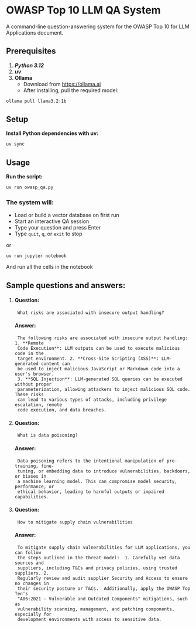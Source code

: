 # OWASP Top 10 LLM QA System

A command-line question-answering system for the OWASP Top 10 for LLM Applications document.

## Prerequisites

1. ***Python 3.12***
2. ***uv***
3. **Ollama**
    - Download from https://ollama.ai
    - After installing, pull the required model:
```bash
ollama pull llama3.2:1b
```
## Setup
**Install Python dependencies with uv:**
```bash
uv sync
```

## Usage
**Run the script:**
```bash
uv run owasp_qa.py 
```

### The system will:
- Load or build a vector database on first run
- Start an interactive QA session
- Type your question and press Enter
- Type `quit`, `q`, or `exit` to stop

or

```
uv run jupyter notebook
```
And run all the cells in the notebook


## Sample questions and answers:
1. 
    #### Question: 
        What risks are associated with insecure output handling?
    #### Answer: 
        The following risks are associated with insecure output handling:  1. **Remote
        Code Execution**: LLM outputs can be used to execute malicious code in the
        target environment. 2. **Cross-Site Scripting (XSS)**: LLM-generated content can
        be used to inject malicious JavaScript or Markdown code into a user's browser.
        3. **SQL Injection**: LLM-generated SQL queries can be executed without proper
        parameterization, allowing attackers to inject malicious SQL code.  These risks
        can lead to various types of attacks, including privilege escalation, remote
        code execution, and data breaches.
2.
    #### Question:
        What is data poisoning?
    #### Answer:
        Data poisoning refers to the intentional manipulation of pre-training, fine-
        tuning, or embedding data to introduce vulnerabilities, backdoors, or biases in
        a machine learning model. This can compromise model security, performance, or
        ethical behavior, leading to harmful outputs or impaired capabilities.
3.
    #### Question:
        How to mitigate supply chain vulnerabilities
    #### Answer:
        To mitigate supply chain vulnerabilities for LLM applications, you can follow
        the steps outlined in the threat model:  1. Carefully vet data sources and
        suppliers, including T&Cs and privacy policies, using trusted suppliers. 2.
        Regularly review and audit supplier Security and Access to ensure no changes in
        their security posture or T&Cs.  Additionally, apply the OWASP Top Ten's
        "A06:2021 – Vulnerable and Outdated Components" mitigations, such as
        vulnerability scanning, management, and patching components, especially for
        development environments with access to sensitive data.
